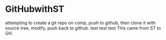 # GitHubwithST
attempting to create a git repo on comp, push to github, then clone it with source tree, modify, push back to github.
test test test
This came from ST to GH.

